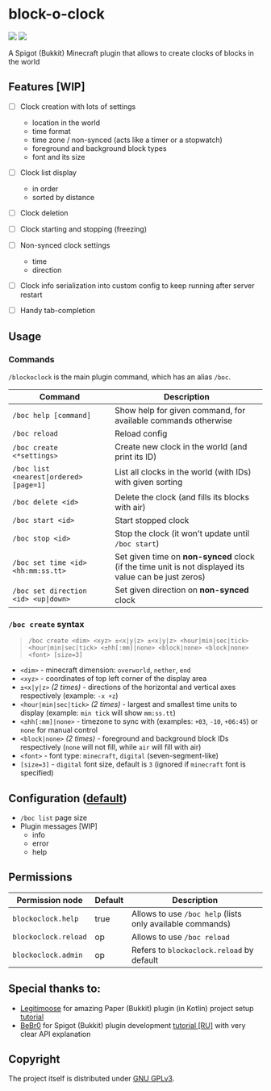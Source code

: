 # block-o-clock

![](https://img.shields.io/badge/MINECRAFT-1.20-966C4A?style=for-the-badge&labelColor=53AC56)
![](https://img.shields.io/badge/JAVA-17-5283A2?style=for-the-badge&labelColor=E86F00)

A Spigot (Bukkit) Minecraft plugin that allows to create clocks of blocks in the world


## Features [WIP]

- [ ] Clock creation with lots of settings
  - location in the world
  - time format
  - time zone / non-synced (acts like a timer or a stopwatch)
  - foreground and background block types
  - font and its size
- [ ] Clock list display
  - in order
  - sorted by distance
- [ ] Clock deletion
- [ ] Clock starting and stopping (freezing)
- [ ] Non-synced clock settings
  - time
  - direction
- [ ] Clock info serialization into custom config to keep running after server restart
- [ ] Handy tab-completion


## Usage

### Commands

`/blockoclock` is the main plugin command, which has an alias `/boc`.

| Command                                 | Description                                                                                            |
|-----------------------------------------|--------------------------------------------------------------------------------------------------------|
| `/boc help [command]`                   | Show help for given command, for available commands otherwise                                          |
| `/boc reload`                           | Reload config                                                                                          |
| `/boc create <*settings>`               | Create new clock in the world (and print its ID)                                                       |
| `/boc list <nearest\|ordered> [page=1]` | List all clocks in the world (with IDs) with given sorting                                             |
| `/boc delete <id>`                      | Delete the clock (and fills its blocks with air)                                                       |
| `/boc start <id>`                       | Start stopped clock                                                                                    |
| `/boc stop <id>`                        | Stop the clock (it won't update until `/boc start`)                                                    |
| `/boc set time <id> <hh:mm:ss.tt>`      | Set given time on **non-synced** clock (if the time unit is not displayed its value can be just zeros) |
| `/boc set direction <id> <up\|down>`    | Set given direction on **non-synced** clock                                                            |

### `/boc create` syntax

> `/boc create <dim> <xyz> ±<x|y|z> ±<x|y|z> <hour|min|sec|tick> <hour|min|sec|tick> <±hh[:mm]|none> <block|none> <block|none> <font> [size=3]`

- `<dim>` - minecraft dimension: `overworld`, `nether`, `end`
- `<xyz>` - coordinates of top left corner of the display area
- `±<x|y|z>` _(2 times)_ - directions of the horizontal and vertical axes respectively (example: `-x +z`)
- `<hour|min|sec|tick>` _(2 times)_ - largest and smallest time units to display (example: `min tick` will show `mm:ss.tt`)
- `<±hh[:mm]|none>` - timezone to sync with (examples: `+03`, `-10`, `+06:45`) or `none` for manual control
- `<block|none>` _(2 times)_ - foreground and background block IDs respectively (`none` will not fill, while `air` will fill with air)
- `<font>` - font type: `minecraft`, `digital` (seven-segment-like)
- `[size=3]` - `digital` font size, default is `3` (ignored if `minecraft` font is specified)


## Configuration ([default](/src/main/resources/config.yml))

- `/boc list` page size
- Plugin messages [WIP]
  - info
  - error
  - help


## Permissions

| Permission node      | Default | Description                                               |
|----------------------|---------|-----------------------------------------------------------|
| `blockoclock.help`   | true    | Allows to use `/boc help` (lists only available commands) |
| `blockoclock.reload` | op      | Allows to use `/boc reload`                               |
| `blockoclock.admin`  | op      | Refers to `blockoclock.reload` by default                 |


## Special thanks to:

- [Legitimoose](https://youtube.com/c/Legitimoose) for amazing Paper (Bukkit) plugin (in Kotlin) project setup [tutorial](https://youtu.be/5DBJcz0ceaw)
- [BeBr0](https://youtube.com/c/BeBr0) for Spigot (Bukkit) plugin development [tutorial [RU]](https://youtube.com/playlist?list=PLlLq-eYkh0bB_uyZN4NdzkxLBs9glZmIT) with very clear API explanation


## Copyright

The project itself is distributed under [GNU GPLv3](./LICENSE).
